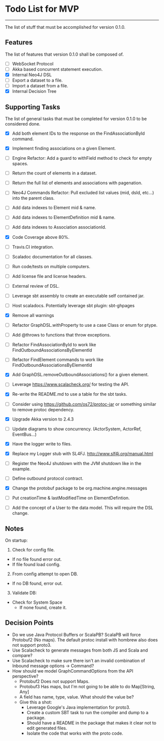 # Todo List for MVP
- - -
The list of stuff that must be accomplished for version 0.1.0.

## Features
The list of features that version 0.1.0 shall be composed of.
* [ ] WebSocket Protocol
* [ ] Akka based concurrent statement execution.
* [X] Internal Neo4J DSL
* [ ] Export a dataset to a file.
* [ ] Import a dataset from a file.
* [X] Internal Decision Tree

## Supporting Tasks
The list of general tasks that must be completed for version 0.1.0 to be considered done.
* [X] Add both element IDs to the response on the FindAssociationById command.
* [X] Implement finding associations on a given Element.
* [ ] Engine Refactor: Add a guard to withField method to check for empty spaces.
* [ ] Return the count of elements in a dataset.
* [ ] Return the full list of elements and associations with pagenation.
* [ ] Neo4J Commands Refactor: Pull excluded list values (mid, dsId, etc...) into the parent class.
* [ ] Add data indexes to Element mid & name.
* [ ] Add data indexes to ElementDefinition mid & name.
* [ ] Add data indexes to Association associationId.
* [X] Code Coverage above 80%.
* [ ] Travis.CI integration.
* [ ] Scaladoc documentation for all classes.
* [ ] Run code/tests on multiple computers.
* [ ] Add license file and license headers.
* [ ] External review of DSL.
* [ ] Leverage sbt assembly to create an executable self contained jar.
* [ ] Host scaladocs. Potentially leverage sbt plugin: sbt-ghpages
* [X] Remove all warnings
* [ ] Refactor GraphDSL.withProperty to use a case Class or enum for ptype.
* [ ] Add @throws to functions that throw exceptions.
* [ ] Refactor FindAssociationById to work like FindOutboundAssociationsByElementId
* [ ] Refactor FindElement commands to work like FindOutboundAssociationsByElementId
* [X] Add GraphDSL.removeOutboundAssociations() for a given element.
* [ ] Leverage https://www.scalacheck.org/ for testing the API.
* [X] Re-write the README.md to use a table for the sbt tasks.
* [ ] Consider using https://github.com/os72/protoc-jar or something similar to remove protoc dependency.
* [X] Upgrade Akka version to 2.4.3
* [ ] Update diagrams to show concurrency. (ActorSystem, ActorRef, EventBus...)
* [X] Have the logger write to files.
* [X] Replace my Logger stub with SL4FJ. http://www.slf4j.org/manual.html
* [ ] Register the Neo4J shutdown with the JVM shutdown like in the example.
* [ ] Define outbound protocol contract.
* [X] Change the protobuf package to be org.machine.engine.messages
* [ ] Put creationTime & lastModifiedTime on ElementDefintion.
* [ ] Add the concept of a User to the data model. This will require the DSL change.


## Notes
On startup:
1. Check for config file.
  * If no file found error out.
  * If file found load config.
2. From config attempt to open DB.
  * If no DB found, error out.
3. Validate DB:
  * Check for System Space
    * If none found, create it.

## Decision Points
* Do we use Java Protocol Buffers or ScalaPB? ScalaPB will force Protobuf2 (No maps). The default protoc install with hombrew also does not support proto3.
* Use Scalacheck to generate messages from both JS and Scala and compare?
* Use Scalacheck to make sure there isn't an invalid combination of Inbound message options -> Command?
* How should we model GraphCommandOptions from the API perspective?
  * Protobuf2 Does not support Maps.
  * Protobuf3 Has maps, but I'm not going to be able to do Map[String, Any]
  * A field has name, type, value. What should the value be?
  * Give this a shot:
    * Leverage Google's Java implementation for proto3.
    * Create a custom SBT task to run the compiler and dump to a package.
    * Should have a README in the package that makes it clear not to edit generated files.
    * Isolate the code that works with the proto code.
